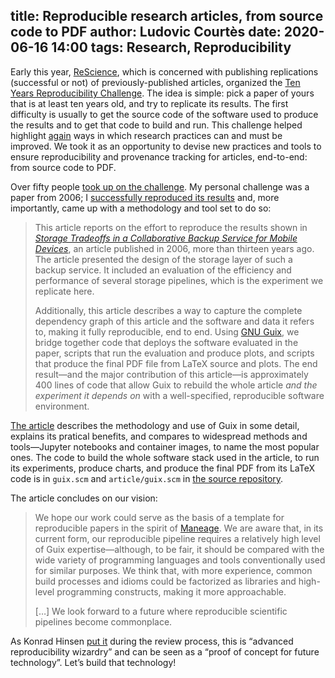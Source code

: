 title: Reproducible research articles, from source code to PDF
author: Ludovic Courtès
date: 2020-06-16 14:00
tags: Research, Reproducibility
---

Early this year, [ReScience](https://rescience.github.io), which is
concerned with publishing replications (successful or not) of
previously-published articles, organized the [Ten Years Reproducibility
Challenge](https://rescience.github.io/ten-years/).  The idea is simple:
pick a paper of yours that is at least ten years old, and try to
replicate its results.  The first difficulty is usually to get the
source code of the software used to produce the results and to get that
code to build and run.  This challenge helped highlight
[again](https://en.wikipedia.org/wiki/Replication_crisis) ways in which
research practices can and must be improved.  We took it as an
opportunity to devise new practices and tools to ensure reproducibility
and provenance tracking for articles, end-to-end: from source code to
PDF.

Over fifty people [took up on the
challenge](https://github.com/ReScience/ten-years/issues/1).  My
personal challenge was a paper from 2006; I [successfully reproduced its
results](https://doi.org/10.5281/zenodo.3886739) and, more importantly,
came up with a methodology and tool set to do so:

> This article reports on the effort to reproduce the results shown in
> [_Storage Tradeoffs in a Collaborative Backup Service for Mobile
> Devices_](https://hal.inria.fr/hal-00187069/en), an article published
> in 2006, more than thirteen years ago.  The article presented the
> design of the storage layer of such a backup service.  It included an
> evaluation of the efficiency and performance of several storage
> pipelines, which is the experiment we replicate here.
>
> Additionally, this article describes a way to capture the complete
> dependency graph of this article and the software and data it refers
> to, making it fully reproducible, end to end.  Using
> [GNU Guix](https://hal.inria.fr/hal-01161771/en), we bridge together
> code that deploys the software evaluated in the paper, scripts that
> run the evaluation and produce plots, and scripts that produce the
> final PDF file from LaTeX source and plots.  The end result—and the
> major contribution of this article—is approximately 400 lines of code
> that allow Guix to rebuild the whole article _and the experiment it
> depends on_ with a well-specified, reproducible software environment.

[The article](https://doi.org/10.5281/zenodo.3886739) describes the
methodology and use of Guix in some detail, explains its pratical
benefits, and compares to widespread methods and tools—Jupyter notebooks
and container images, to name the most popular ones.  The code to build
the whole software stack used in the article, to run its experiments,
produce charts, and produce the final PDF from its LaTeX code is in
`guix.scm` and `article/guix.scm` in [the source
repository](https://gitlab.inria.fr/lcourtes-phd/edcc-2006-redone).

The article concludes on our vision:

> We hope our work could serve as the basis of a template for
> reproducible papers in the spirit of [Maneage](http://maneage.org/).
> We are aware that, in its current form, our reproducible pipeline
> requires a relatively high level of Guix expertise—although, to be
> fair, it should be compared with the wide variety of programming
> languages and tools conventionally used for similar purposes.  We
> think that, with more experience, common build processes and idioms
> could be factorized as libraries and high-level programming
> constructs, making it more approachable.
>
> […] We look forward to a future where reproducible scientific
> pipelines become commonplace.

As Konrad Hinsen [put
it](https://github.com/ReScience/submissions/issues/32#issuecomment-634149030)
during the review process, this is “advanced reproducibility wizardry”
and can be seen as a “proof of concept for future technology”.  Let’s
build that technology!
